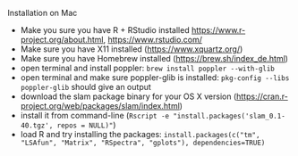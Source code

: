 Installation on Mac

- Make you sure you have R + RStudio installed https://www.r-project.org/about.html, https://www.rstudio.com/
- Make sure you have X11 installed (https://www.xquartz.org/)
- Make sure you have Homebrew installed (https://brew.sh/index_de.html)
- open terminal and install poppler: ```brew install poppler --with-glib```
- open terminal and make sure poppler-glib is installed: ```pkg-config --libs poppler-glib``` should give an output
- download the slam package binary for your OS X version (https://cran.r-project.org/web/packages/slam/index.html)
- install it from command-line (```Rscript -e "install.packages('slam_0.1-40.tgz', repos = NULL)"```)
- load R and try installing the packages: ```install.packages(c("tm", "LSAfun", "Matrix", "RSpectra", "gplots"), dependencies=TRUE)```
